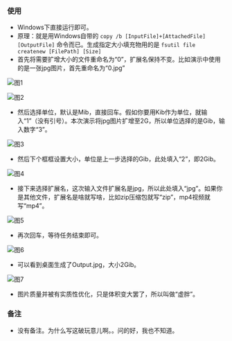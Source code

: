 ### 使用

 - Windows下直接运行即可。
 - 原理：就是用Windows自带的 `copy /b [InputFile]+[AttachedFile] [OutputFile]` 命令而已。生成指定大小填充物用的是 `fsutil file createnew [FilePath] [Size]`
 - 首先将需要扩增大小的文件重命名为“0”，扩展名保持不变。比如演示中使用的是一张jpg图片，首先重命名为“0.jpg”

![图1](https://images.gitee.com/uploads/images/2020/0621/214338_71bc8e42_7423713.png "屏幕截图.png")

![图2](https://images.gitee.com/uploads/images/2020/0621/214535_aeab55db_7423713.png "屏幕截图.png")

 - 然后选择单位，默认是Mib，直接回车。假如你要用Kib作为单位，就输入“1”（没有引号）。本次演示将jpg图片扩增至2G，所以单位选择的是Gib，输入数字“3”。

![图3](https://images.gitee.com/uploads/images/2020/0621/214802_d1509e9f_7423713.png "屏幕截图.png")
 
 - 然后下个框框设置大小，单位是上一步选择的Gib，此处填入“2”，即2Gib。

![图4](https://images.gitee.com/uploads/images/2020/0621/215020_95eba637_7423713.png "屏幕截图.png")

 - 接下来选择扩展名，这次输入文件扩展名是jpg，所以此处填入“jpg”。如果你是其他文件，扩展名是啥就写啥，比如zip压缩包就写“zip”，mp4视频就写“mp4”。

![图5](https://images.gitee.com/uploads/images/2020/0621/215245_5cd79314_7423713.png "屏幕截图.png")

 - 再次回车，等待任务结束即可。

![图6](https://images.gitee.com/uploads/images/2020/0621/215323_59d52be0_7423713.png "屏幕截图.png")

 - 可以看到桌面生成了Output.jpg，大小2Gib。

![图7](https://images.gitee.com/uploads/images/2020/0621/215419_d6b5358e_7423713.png "屏幕截图.png")

 - 图片质量并被有实质性优化，只是体积变大罢了，所以叫做“虚胖”。

### 备注

- 没有备注。为什么写这破玩意儿啊。。问的好，我也不知道。

